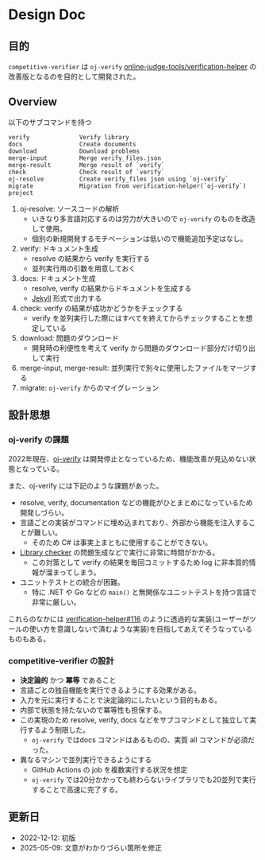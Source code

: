 # Design Doc

## 目的

`competitive-verifier` は `oj-verify` [online-judge-tools/verification-helper](https://github.com/online-judge-tools/verification-helper) の改善版となるのを目的として開発された。

## Overview

以下のサブコマンドを持つ

    verify              Verify library
    docs                Create documents
    download            Download problems
    merge-input         Merge verify_files.json
    merge-result        Merge result of `verify`
    check               Check result of `verify`
    oj-resolve          Create verify_files json using `oj-verify`
    migrate             Migration from verification-helper(`oj-verify`) project

1. oj-resolve: ソースコードの解析
    - いきなり多言語対応するのは労力が大きいので `oj-verify` のものを改造して使用。
    - 個別の新規開発するモチベーションは低いので機能追加予定はなし。
1. verify: ドキュメント生成
    - resolve の結果から verify を実行する
    - 並列実行用の引数を用意しておく
1. docs: ドキュメント生成
    - resolve, verify の結果からドキュメントを生成する
    - [Jekyll](https://jekyllrb-ja.github.io/) 形式で出力する
1. check: verify の結果が成功かどうかをチェックする
    - verify を並列実行した際にはすべてを終えてからチェックすることを想定している
1. download: 問題のダウンロード
    - 開発時の利便性を考えて verify から問題のダウンロード部分だけ切り出して実行
1. merge-input, merge-result: 並列実行で別々に使用したファイルをマージする
1. migrate: `oj-verify` からのマイグレーション

## 設計思想
### oj-verify の課題

2022年現在、[oj-verify](https://github.com/online-judge-tools/verification-helper) は開発停止となっているため、機能改善が見込めない状態となっている。

また、oj-verify には下記のような課題があった。

- resolve, verify, documentation などの機能がひとまとめになっているため開発しづらい。
- 言語ごとの実装がコマンドに埋め込まれており、外部から機能を注入することが難しい。
  - そのため C# は事実上まともに使用することができない。
- [Library checker](https://github.com/yosupo06/library-checker-problems) の問題生成などで実行に非常に時間がかかる。
  - この対策として verify の結果を毎回コミットするため log に非本質的情報が溜まってしまう。
- ユニットテストとの統合が困難。
  - 特に .NET や Go などの `main()` と無関係なユニットテストを持つ言語で非常に厳しい。

これらのなかには [verification-helper#116](https://github.com/online-judge-tools/verification-helper/issues/116) のように透過的な実装(ユーザーがツールの使い方を意識しないで済むような実装)を目指してあえてそうなっているものもある。


### competitive-verifier の設計

-  **決定論的** かつ **冪等** であること
  - 言語ごとの独自機能を実行できるようにする効果がある。
  - 入力を元に実行することで決定論的にしたいという目的もある。
  - 内部で状態を持たないので冪等性も担保する。
  - この実現のため resolve, verify, docs などをサブコマンドとして独立して実行するよう制限した。
    - `oj-verify` ではdocs コマンドはあるものの、実質 all コマンドが必須だった。
- 異なるマシンで並列実行できるようにする
  - GitHub Actions の job を複数実行する状況を想定
  - `oj-verify` では20分かかっても終わらないライブラリでも20並列で実行することで高速に完了する。


## 更新日
- 2022-12-12: 初版
- 2025-05-09: 文意がわかりづらい箇所を修正